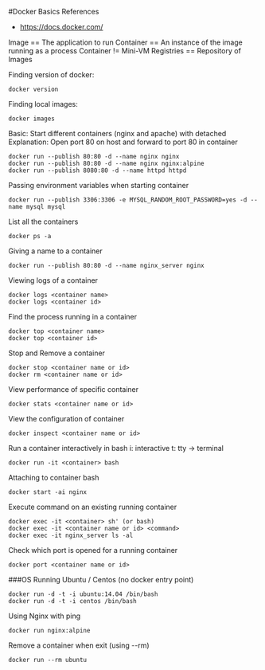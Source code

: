 #Docker Basics
References
- https://docs.docker.com/

Image == The application to run
Container == An instance of the image running as a process
Container != Mini-VM
Registries == Repository of Images

Finding version of docker:
```
docker version
```
Finding local images:
```
docker images
```
Basic: Start different containers (nginx and apache) with detached
Explanation: Open port 80 on host and forward to port 80 in container
```
docker run --publish 80:80 -d --name nginx nginx 
docker run --publish 80:80 -d --name nginx nginx:alpine
docker run --publish 8080:80 -d --name httpd httpd
```
Passing environment variables when starting container
```
docker run --publish 3306:3306 -e MYSQL_RANDOM_ROOT_PASSWORD=yes -d --name mysql mysql 
```
List all the containers
```
docker ps -a
```
Giving a name to a container
```
docker run --publish 80:80 -d --name nginx_server nginx
```
Viewing logs of a container
```
docker logs <container name>
docker logs <container id>
```
Find the process running in a container
```
docker top <container name>
docker top <container id>
```
Stop and Remove a container
```
docker stop <container name or id>
docker rm <container name or id>
```
View performance of specific container
```
docker stats <container name or id>
```
View the configuration of container
```
docker inspect <container name or id>
```
Run a container interactively in bash
i: interactive
t: tty -> terminal
```
docker run -it <container> bash
```
Attaching to container bash
```
docker start -ai nginx
```
Execute command on an existing running container
```
docker exec -it <container> sh' (or bash)
docker exec -it <container name or id> <command>
docker exec -it nginx_server ls -al
```
Check which port is opened for a running container
```
docker port <container name or id>
```
###OS
Running Ubuntu / Centos (no docker entry point)
```
docker run -d -t -i ubuntu:14.04 /bin/bash
docker run -d -t -i centos /bin/bash
```
Using Nginx with ping
```
docker run nginx:alpine
```
Remove a container when exit (using --rm)
```
docker run --rm ubuntu
```